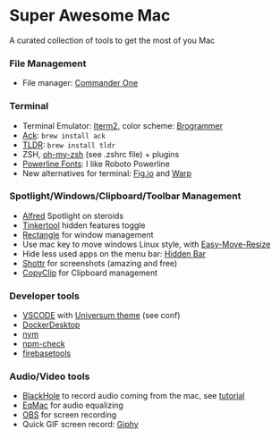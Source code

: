 # Super Awesome Mac

A curated collection of tools to get the most of you Mac

### File Management
- File manager: [Commander One](https://apps.apple.com/nl/app/commander-one-file-manager/id1035236694?mt=12)

### Terminal
- Terminal Emulator: [Iterm2](https://iterm2.com/), color scheme: [Brogrammer](https://raw.githubusercontent.com/mbadolato/iTerm2-Color-Schemes/master/schemes/Brogrammer.itermcolors)
- [Ack](https://beyondgrep.com/): `brew install ack`
- [TLDR](https://tldr.sh/): `brew install tldr`
- ZSH, [oh-my-zsh](https://ohmyz.sh/) (see .zshrc file) + plugins
- [Powerline Fonts](https://fmacedoo.medium.com/oh-my-zsh-with-powerline-fonts-pretty-simple-as-you-deserve-fbe7f6d23723):  I like Roboto Powerline
- New alternatives for terminal: [Fig.io](https://fig.io/) and [Warp](https://warp.dev/)

### Spotlight/Windows/Clipboard/Toolbar Management
- [Alfred](https://www.alfredapp.com/) Spotlight on steroids
- [Tinkertool](https://www.bresink.com/osx/TinkerTool.html) hidden features toggle
- [Rectangle](https://rectangleapp.com/) for window management
- Use mac key to move windows Linux style, with [Easy-Move-Resize](https://github.com/dmarcotte/easy-move-resize)
- Hide less used apps on the menu bar: [Hidden Bar](https://apps.apple.com/us/app/hidden-bar/id1452453066?mt=12)
- [Shottr](https://shottr.cc/) for screenshots (amazing and free)
- [CopyClip](https://apps.apple.com/nl/app/copyclip-clipboard-history/id595191960?mt=12) for Clipboard management
### Developer tools
- [VSCODE](https://code.visualstudio.com/download) with [Universum theme](https://vscodethemes.com/e/dbeff.universum/universum?language=javascript) (see conf)
- [DockerDesktop](https://www.docker.com/products/docker-desktop/)
- [nvm](https://github.com/nvm-sh/nvm#install--update-script)
- [npm-check](https://www.npmjs.com/package/npm-check)
- [firebasetools](https://firebase.google.com/docs/cli#install-cli-mac-linux)

### Audio/Video tools
- [BlackHole](https://existential.audio/blackhole/) to record audio coming from the mac, see [tutorial](https://www.youtube.com/watch?v=n-ECXna1hiY)
- [EqMac](https://eqmac.app/) for audio equalizing
- [OBS](https://obsproject.com/download) for screen recording
- Quick GIF screen record: [Giphy](https://apps.apple.com/us/app/giphy-capture-the-gif-maker/id668208984?mt=12)

